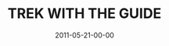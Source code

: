 ---
layout: message
category: message
series: "The Guide"
title: "TREK WITH THE GUIDE"
date: 2011-05-21-00-00
message_id: 674
---